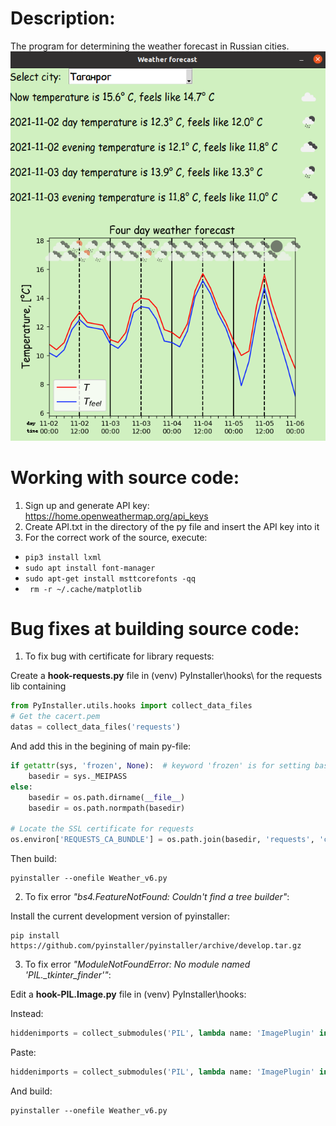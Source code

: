 # Description:
The program for determining the weather forecast in Russian cities.
![Screenshot](Interface.png)

# Working with source code:
1) Sign up and generate API key: https://home.openweathermap.org/api_keys
2) Create API.txt in the directory of the py file and insert the API key into it
3) For the correct work of the source, execute: 
* ```pip3 install lxml```
* ```sudo apt install font-manager```
* ```sudo apt-get install msttcorefonts -qq```
* ``` rm -r ~/.cache/matplotlib```

# Bug fixes at building source code:

1) To fix bug with certificate for library requests:

Create a **hook-requests.py** file in (venv) PyInstaller\hooks\ for the requests lib containing

```Python
from PyInstaller.utils.hooks import collect_data_files
# Get the cacert.pem
datas = collect_data_files('requests')
```

And add this in the begining of main py-file:

```Python
if getattr(sys, 'frozen', None):  # keyword 'frozen' is for setting basedir while in onefile mode in pyinstaller
    basedir = sys._MEIPASS
else:
    basedir = os.path.dirname(__file__)
    basedir = os.path.normpath(basedir)

# Locate the SSL certificate for requests
os.environ['REQUESTS_CA_BUNDLE'] = os.path.join(basedir, 'requests', 'cacert.pem')
```

Then build:

```
pyinstaller --onefile Weather_v6.py
```

2) To fix error *"bs4.FeatureNotFound: Couldn't find a tree builder"*:

Install the current development version of pyinstaller: 

```
pip install https://github.com/pyinstaller/pyinstaller/archive/develop.tar.gz
```

3) To fix error *"ModuleNotFoundError: No module named 'PIL._tkinter_finder'"*:

Edit a **hook-PIL.Image.py** file in (venv) PyInstaller\hooks\:

Instead:

```Python
hiddenimports = collect_submodules('PIL', lambda name: 'ImagePlugin' in name)
```

Paste:

```Python
hiddenimports = collect_submodules('PIL', lambda name: 'ImagePlugin' in name or 'tkinter' in name)
```

And build: 

```
pyinstaller --onefile Weather_v6.py
```


